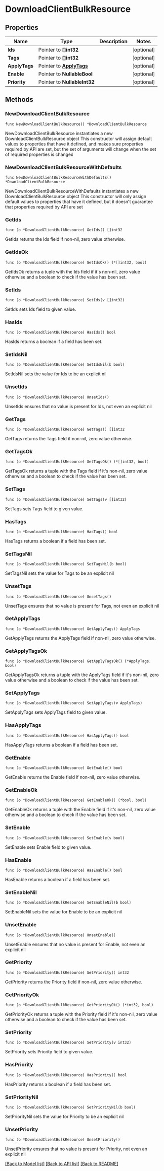 # DownloadClientBulkResource

## Properties

Name | Type | Description | Notes
------------ | ------------- | ------------- | -------------
**Ids** | Pointer to **[]int32** |  | [optional] 
**Tags** | Pointer to **[]int32** |  | [optional] 
**ApplyTags** | Pointer to [**ApplyTags**](ApplyTags.md) |  | [optional] 
**Enable** | Pointer to **NullableBool** |  | [optional] 
**Priority** | Pointer to **NullableInt32** |  | [optional] 

## Methods

### NewDownloadClientBulkResource

`func NewDownloadClientBulkResource() *DownloadClientBulkResource`

NewDownloadClientBulkResource instantiates a new DownloadClientBulkResource object
This constructor will assign default values to properties that have it defined,
and makes sure properties required by API are set, but the set of arguments
will change when the set of required properties is changed

### NewDownloadClientBulkResourceWithDefaults

`func NewDownloadClientBulkResourceWithDefaults() *DownloadClientBulkResource`

NewDownloadClientBulkResourceWithDefaults instantiates a new DownloadClientBulkResource object
This constructor will only assign default values to properties that have it defined,
but it doesn't guarantee that properties required by API are set

### GetIds

`func (o *DownloadClientBulkResource) GetIds() []int32`

GetIds returns the Ids field if non-nil, zero value otherwise.

### GetIdsOk

`func (o *DownloadClientBulkResource) GetIdsOk() (*[]int32, bool)`

GetIdsOk returns a tuple with the Ids field if it's non-nil, zero value otherwise
and a boolean to check if the value has been set.

### SetIds

`func (o *DownloadClientBulkResource) SetIds(v []int32)`

SetIds sets Ids field to given value.

### HasIds

`func (o *DownloadClientBulkResource) HasIds() bool`

HasIds returns a boolean if a field has been set.

### SetIdsNil

`func (o *DownloadClientBulkResource) SetIdsNil(b bool)`

 SetIdsNil sets the value for Ids to be an explicit nil

### UnsetIds
`func (o *DownloadClientBulkResource) UnsetIds()`

UnsetIds ensures that no value is present for Ids, not even an explicit nil
### GetTags

`func (o *DownloadClientBulkResource) GetTags() []int32`

GetTags returns the Tags field if non-nil, zero value otherwise.

### GetTagsOk

`func (o *DownloadClientBulkResource) GetTagsOk() (*[]int32, bool)`

GetTagsOk returns a tuple with the Tags field if it's non-nil, zero value otherwise
and a boolean to check if the value has been set.

### SetTags

`func (o *DownloadClientBulkResource) SetTags(v []int32)`

SetTags sets Tags field to given value.

### HasTags

`func (o *DownloadClientBulkResource) HasTags() bool`

HasTags returns a boolean if a field has been set.

### SetTagsNil

`func (o *DownloadClientBulkResource) SetTagsNil(b bool)`

 SetTagsNil sets the value for Tags to be an explicit nil

### UnsetTags
`func (o *DownloadClientBulkResource) UnsetTags()`

UnsetTags ensures that no value is present for Tags, not even an explicit nil
### GetApplyTags

`func (o *DownloadClientBulkResource) GetApplyTags() ApplyTags`

GetApplyTags returns the ApplyTags field if non-nil, zero value otherwise.

### GetApplyTagsOk

`func (o *DownloadClientBulkResource) GetApplyTagsOk() (*ApplyTags, bool)`

GetApplyTagsOk returns a tuple with the ApplyTags field if it's non-nil, zero value otherwise
and a boolean to check if the value has been set.

### SetApplyTags

`func (o *DownloadClientBulkResource) SetApplyTags(v ApplyTags)`

SetApplyTags sets ApplyTags field to given value.

### HasApplyTags

`func (o *DownloadClientBulkResource) HasApplyTags() bool`

HasApplyTags returns a boolean if a field has been set.

### GetEnable

`func (o *DownloadClientBulkResource) GetEnable() bool`

GetEnable returns the Enable field if non-nil, zero value otherwise.

### GetEnableOk

`func (o *DownloadClientBulkResource) GetEnableOk() (*bool, bool)`

GetEnableOk returns a tuple with the Enable field if it's non-nil, zero value otherwise
and a boolean to check if the value has been set.

### SetEnable

`func (o *DownloadClientBulkResource) SetEnable(v bool)`

SetEnable sets Enable field to given value.

### HasEnable

`func (o *DownloadClientBulkResource) HasEnable() bool`

HasEnable returns a boolean if a field has been set.

### SetEnableNil

`func (o *DownloadClientBulkResource) SetEnableNil(b bool)`

 SetEnableNil sets the value for Enable to be an explicit nil

### UnsetEnable
`func (o *DownloadClientBulkResource) UnsetEnable()`

UnsetEnable ensures that no value is present for Enable, not even an explicit nil
### GetPriority

`func (o *DownloadClientBulkResource) GetPriority() int32`

GetPriority returns the Priority field if non-nil, zero value otherwise.

### GetPriorityOk

`func (o *DownloadClientBulkResource) GetPriorityOk() (*int32, bool)`

GetPriorityOk returns a tuple with the Priority field if it's non-nil, zero value otherwise
and a boolean to check if the value has been set.

### SetPriority

`func (o *DownloadClientBulkResource) SetPriority(v int32)`

SetPriority sets Priority field to given value.

### HasPriority

`func (o *DownloadClientBulkResource) HasPriority() bool`

HasPriority returns a boolean if a field has been set.

### SetPriorityNil

`func (o *DownloadClientBulkResource) SetPriorityNil(b bool)`

 SetPriorityNil sets the value for Priority to be an explicit nil

### UnsetPriority
`func (o *DownloadClientBulkResource) UnsetPriority()`

UnsetPriority ensures that no value is present for Priority, not even an explicit nil

[[Back to Model list]](../README.md#documentation-for-models) [[Back to API list]](../README.md#documentation-for-api-endpoints) [[Back to README]](../README.md)


